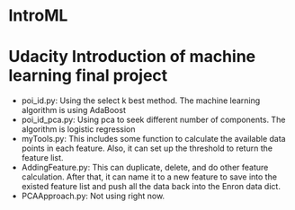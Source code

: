 # IntroML
Udacity Introduction of machine learning final project
======================================================
- poi_id.py: Using the select k best method. The machine learning algorithm is using AdaBoost
- poi_id_pca.py: Using pca to seek different number of components. The algorithm is logistic regression
- myTools.py: This includes some function to calculate the available data points in each feature. Also, it can set up the threshold to return the feature list.
- AddingFeature.py: This can duplicate, delete, and do other feature calculation. After that, it can name it to a new feature to save into the existed feature list and push all the data back into the Enron data dict.
- PCAApproach.py: Not using right now.